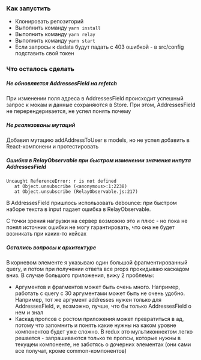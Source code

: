 ### Как запустить
* Клонировать репозиторий
* Выполнить команду ```yarn install```
* Выполнить команду ```yarn relay```
* Выполнить команду ```yarn start```
* Если запросы к dadata будут падать с 403 ошибкой - в src/config подставить свой токен


### Что осталось сделать

##### Не обновляется AddressesField на refetch
При изменении поля адреса в AddressesField происходит успешный запрос к мокам и данные сохраняются в Store.
При этом, AddressesField не перерендеривается, не успел понять почему 

##### Не реализованы мутаций 
Добавил мутацию addAddressToUser в models, но не успел добавить в React-компонени и протестировать

##### Ошибка в RelayObservable при быстром изменении значения инпута AddressesField
```
Uncaught ReferenceError: r is not defined
   at Object.unsubscribe (<anonymous>:1:2238)
   at Object.unsubscribe (RelayObservable.js:217)
```
В AddressesField пришлось использовать debounce: при быстром наборе текста в input падает ошибка в RelayObservable.

С точки зрения нагрузки на сервер возможно это и плюс - но пока не понял источник ошибки не могу гарантировать,
 что она не будет возникать при каких-то кейсах

##### Остались вопросы к архитектуре
В корневом элементе я указываю один большой фрагментированный query, и 
потом при получении ответа все props прокидываю каскадом вниз.
В случае большого приложения, вижу 2 проблемы:
* Аргументов и фрагментов может быть очень много. Например, работать с query с 30 аргументами 
может быть не очень удобно. Например, тот же аргумент addresses нужен только для AddressesField,
и, возможно, лучше, что бы только AddressesField о нем и знал 
* Каскад пропсов с ростом приложения может превратиться в ад, потому что запомнить
и понять какие нужны на каком уровне компонентов будет уже сложно. В redux это мультиконнектом
легко решается - запрашиваются только те пропсы, которые нужны в текущем компоненте, не заботясь
о дочерних элементах (они сами все получат, кроме common-компонентов)
